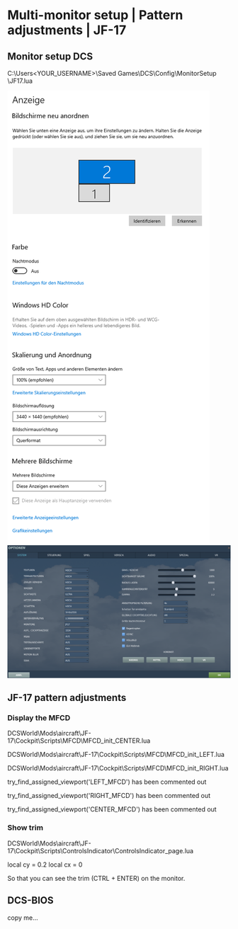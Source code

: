 # Multi-monitor setup | Pattern adjustments | JF-17

## Monitor setup DCS

C:\Users<YOUR_USERNAME>\Saved Games\DCS\Config\MonitorSetup \JF17.lua

![Windows Monitor Setup](screen_win_monitor.png)
![DCS Monitor Setup](screen_dcs_settings.png)

## JF-17 pattern adjustments

### Display the MFCD

DCSWorld\Mods\aircraft\JF-17\Cockpit\Scripts\MFCD\MFCD_init_CENTER.lua

DCSWorld\Mods\aircraft\JF-17\Cockpit\Scripts\MFCD\MFCD_init_LEFT.lua

DCSWorld\Mods\aircraft\JF-17\Cockpit\Scripts\MFCD\MFCD_init_RIGHT.lua

try_find_assigned_viewport('LEFT_MFCD') has been commented out

try_find_assigned_viewport('RIGHT_MFCD') has been commented out 

try_find_assigned_viewport('CENTER_MFCD') has been commented out


### Show trim

DCSWorld\Mods\aircraft\JF-17\Cockpit\Scripts\ControlsIndicator\ControlsIndicator_page.lua

local cy = 0.2
local cx = 0

So that you can see the trim (CTRL + ENTER) on the monitor.

## DCS-BIOS

copy me...